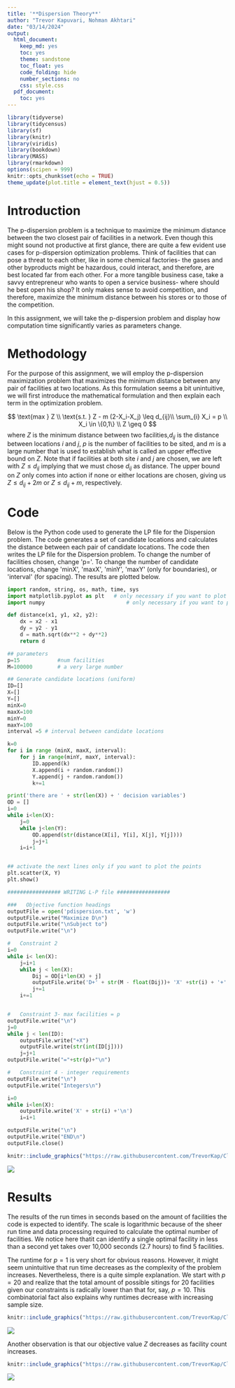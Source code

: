 ```yaml
---
title: '**Dispersion Theory**'
author: "Trevor Kapuvari, Nohman Akhtari"
date: "03/14/2024"
output:
  html_document:
    keep_md: yes
    toc: yes
    theme: sandstone
    toc_float: yes
    code_folding: hide
    number_sections: no
    css: style.css
  pdf_document:
    toc: yes
---
```


```r
library(tidyverse)
library(tidycensus)
library(sf)
library(knitr)
library(viridis)
library(bookdown)
library(MASS)
library(rmarkdown)
options(scipen = 999)
knitr::opts_chunk$set(echo = TRUE)
theme_update(plot.title = element_text(hjust = 0.5))
```

# Introduction
The p-dispersion problem is a technique to maximize the minimum distance between the two closest pair of facilities in a network. Even though this might sound not productive at first glance, there are quite a few evident use cases for p-dispersion optimization problems. Think of facilities that can pose a threat to each other, like in some chemical factories- the gases and other byproducts might be hazardous, could interact, and therefore, are best located far from each other. For a more tangible business case, take a savvy entrepreneur who wants to open a service business- where should he best open his shop? It only makes sense to avoid competition, and therefore, maximize the minimum distance between his stores or to those of the competition.

In this assignment, we will take the p-dispersion problem and display how computation time significantly varies as parameters change. 


# Methodology
For the purpose of this assignment, we will employ the p-dispersion maximization problem that maximizes the minimum distance between any pair of facilities at two locations. As this formulation seems a bit unintuitive, we will first introduce the mathematical formulation and then explain each term in the optimization problem. 


$$
\text{max } Z \\
\text{s.t. } Z - m (2-X_i-X_j) \leq d_{ij}\\
\sum_{i} X_i = p \\
X_i \in \{0,1\} \\
Z \geq 0
$$
where $Z$ is the minimum distance between two facilities,$d_{ij}$ is the distance between locations $i$ and $j,$ $p$ is the number of facilities to be sited, and $m$ is a large number that is used to establish what is called an upper effective bound on $Z$. Note that if facilities at both site $i$ and $j$ are chosen, we are left with $Z \leq d_{ij}$ implying that we must chose $d_{ij}$ as distance. The upper bound on $Z$ only comes into action if none or either locations are chosen, giving us $Z \leq d_{ij}+2m$ or $Z \leq d_{ij}+m,$ respectively.



# Code
Below is the Python code used to generate the LP file for the Dispersion problem. The code generates a set of candidate locations and calculates the distance between each pair of candidate locations. The code then writes the LP file for the Dispersion problem. To change the number of facilities chosen, change 'p='. To change the number of candidate locations, change 'minX', 'maxX', 'minY', 'maxY' (only for boundaries), or 'interval' (for spacing). The results are plotted below.

```python
import random, string, os, math, time, sys
import matplotlib.pyplot as plt   # only necessary if you want to plot
import numpy                          # only necessary if you want to plot

def distance(x1, y1, x2, y2):
    dx = x2 - x1
    dy = y2 - y1
    d = math.sqrt(dx**2 + dy**2)
    return d

## parameters
p=15            #num facilities
M=100000        # a very large number

## Generate candidate locations (uniform)
ID=[]
X=[]
Y=[]
minX=0
maxX=100
minY=0
maxY=100 
interval =5 # interval between candidate locations

k=0
for i in range (minX, maxX, interval):
    for j in range(minY, maxY, interval):
        ID.append(k)
        X.append(i + random.random())
        Y.append(j + random.random())
        k+=1

print('there are ' + str(len(X)) + ' decision variables')
OD = []
i=0
while i<len(X):
    j=0
    while j<len(Y):
        OD.append(str(distance(X[i], Y[i], X[j], Y[j])))
        j=j+1
    i=i+1


## activate the next lines only if you want to plot the points
plt.scatter(X, Y)
plt.show()

################# WRITING L-P file ################# 

###   Objective function headings
outputFile = open('pdispersion.txt', 'w')
outputFile.write("Maximize D\n")
outputFile.write("\nSubject to")
outputFile.write("\n")

#   Constraint 2 
i=0
while i< len(X):
    j=i+1
    while j < len(X):
        Dij = OD[i*len(X) + j]
        outputFile.write('D+' + str(M - float(Dij))+ 'X' +str(i) + '+' + str(M- float(Dij)) + 'X' +str(j) +'<= ' +str((2*M) - float(Dij)) + '\n') 
        j+=1
    i+=1


#   Constraint 3- max facilities = p
outputFile.write("\n")
j=0
while j < len(ID):
    outputFile.write("+X")
    outputFile.write(str(int(ID[j])))
    j=j+1
outputFile.write("="+str(p)+"\n")

#   Constraint 4 - integer requirements
outputFile.write("\n") 
outputFile.write("Integers\n")

i=0
while i<len(X):
    outputFile.write('X' + str(i) +'\n')
    i=i+1

outputFile.write("\n")
outputFile.write("END\n")
outputFile.close()
```


```r
knitr::include_graphics("https://raw.githubusercontent.com/TrevorKap/Classes_MUSA/998862e2b8c02a1738a5787e077c54fa56018b97/SpatialOptimization/PydispersionResult.png")
```

![](https://raw.githubusercontent.com/TrevorKap/Classes_MUSA/998862e2b8c02a1738a5787e077c54fa56018b97/SpatialOptimization/PydispersionResult.png)<!-- -->

# Results

The results of the run times in seconds based on the amount of facilities the code is expected to identify. The scale is logarithmic because of the sheer run time and data processing required to calculate the optimal number of facilities. We notice here thatit can identify a single optimal facility in less than a second yet takes over 10,000 seconds (2.7 hours) to find 5 facilities. 

The runtime for $p = 1$ is very short for obvious reasons. However, it might seem unintuitive that run time decreases as the complexity of the problem increases. Nevertheless, there is a quite simple explanation. We start with $p = 20$ and realize that the total amount of possible sitings for 20 facilities given our constraints is radically lower than that for, say, $p = 10.$ This combinatorial fact also explains why runtimes decrease with increasing sample size.


```r
knitr::include_graphics("https://raw.githubusercontent.com/TrevorKap/Classes_MUSA/main/SpatialOptimization/images/FacilityCountP4.png")
```

![](https://raw.githubusercontent.com/TrevorKap/Classes_MUSA/main/SpatialOptimization/images/FacilityCountP4.png)<!-- -->



Another observation is that our objective value $Z$ decreases as facility count increases.

```r
knitr::include_graphics("https://raw.githubusercontent.com/TrevorKap/Classes_MUSA/main/SpatialOptimization/images/FacilityCountvOV4.png")
```

![](https://raw.githubusercontent.com/TrevorKap/Classes_MUSA/main/SpatialOptimization/images/FacilityCountvOV4.png)<!-- -->

